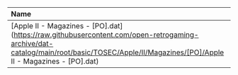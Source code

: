 |Name|Size|
|:---|---:|
|[Apple II - Magazines - [PO].dat](https://raw.githubusercontent.com/open-retrogaming-archive/dat-catalog/main/root/basic/TOSEC/Apple/II/Magazines/[PO]/Apple II - Magazines - [PO].dat)|31823|
